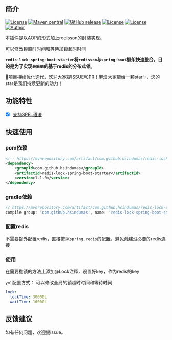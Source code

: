 
## 简介

[![License](https://img.shields.io/badge/license-Apache%202-4EB1BA.svg)](https://www.apache.org/licenses/LICENSE-2.0.html)
[![Maven central](https://maven-badges.herokuapp.com/maven-central/com.github.hsindumas/redis-lock-spring-boot-starter/badge.svg)](https://maven-badges.herokuapp.com/maven-central/com.github.lianjiatech/retrofit-spring-boot-starter)
[![GitHub release](https://img.shields.io/github/v/release/HsinDumas/redis-lock-spring-boot-starter.svg)](https://github.com/HsinDumas/redis-lock-spring-boot-starter/releases)
[![License](https://img.shields.io/badge/JDK-1.8+-4EB1BA.svg)](https://docs.oracle.com/javase/8/docs/index.html)
[![License](https://img.shields.io/badge/SpringBoot-2.x+-green.svg)](https://docs.spring.io/spring-boot/docs/2.3.4.RELEASE/reference/htmlsingle/)
[![Author](https://img.shields.io/badge/Author-ZhongXin-red.svg?style=flat-square)](https://juejin.im/user/3562073404738584/posts)

本插件是以AOP的形式加上redisson的封装实现。

可以修改锁超时时间和等待加锁超时时间

**`redis-lock-spring-boot-starter`将`redisson`与`spring-boot`框架快速整合，目的是为了实现`最简单`的基于redis的分布式锁**。

🚀项目持续优化迭代，欢迎大家提ISSUE和PR！麻烦大家能给一颗star✨，您的star是我们持续更新的动力！

<!--more-->

## 功能特性

- [x] [支持SPEL语法](#支持SPEL语法)

## 快速使用

### pom依赖

```xml
<!-- https://mvnrepository.com/artifact/com.github.hsindumas/redis-lock-spring-boot-starter -->
<dependency>
    <groupId>com.github.hsindumas</groupId>
    <artifactId>redis-lock-spring-boot-starter</artifactId>
    <version>1.1.0</version>
</dependency>
```

### gradle依赖

```groovy
// https://mvnrepository.com/artifact/com.github.hsindumas/redis-lock-spring-boot-starter
compile group: 'com.github.hsindumas', name: 'redis-lock-spring-boot-starter', version: '1.1.0'
```

### 配置redis

不需要额外配置redis，直接按照`spring.redis`的配置，避免创建没必要的redis连接

### 使用
在需要枷锁的方法上添加@Lock注释，设置好key，作为redis的key


`yml`配置方式：
可以修改全局的锁超时时间和等待时间
```yaml
lock:
  lockTime: 30000L
  waitTime: 10000L
```


## 反馈建议

如有任何问题，欢迎提issue。